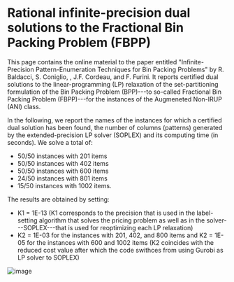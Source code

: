 # Rational infinite-precision dual solutions to the Fractional Bin Packing Problem (FBPP)

This page contains the online material to the paper entitled "Infinite-Precision Pattern-Enumeration Techniques for Bin Packing Problems" by R. Baldacci, S. Coniglio, , J.F. Cordeau, and F. Furini. It reports certified dual solutions to the linear-programming (LP) relaxation of the set-partitioning formulation of the Bin Packing Problem  (BPP)---to so-called Fractional Bin Packing Problem (FBPP)---for the instances of the Augmeneted Non-IRUP (ANI) class.

In the following, we report the names of the instances for which a certified dual solution has been found, the number of columns (patterns) generated by the extended-precision LP solver (SOPLEX) and its computing time (in seconds). We solve a total of:
- 50/50 instances with 201 items
- 50/50 instances with 402 items
- 50/50 instances with 600 items
- 24/50 instances with 801 items
- 15/50 instances with 1002 items.

The results are obtained by setting:
- K1 = 1E-13 (K1  corresponds to the precision that is used in the label-setting algorithm that solves the pricing problem as well as in the solver---SOPLEX---that is used for reoptimizing each LP relaxation)
- K2 = 1E-03 for the instances with 201, 402, and 800 items and K2 = 1E-05 for the instances with 600 and 1002 items (K2 coincides with the reduced cost value after which the code swithces from using Gurobi as LP solver to SOPLEX)
						
![image](https://user-images.githubusercontent.com/33290924/123709277-b7634e80-d864-11eb-87bb-0c92a0253906.png)





